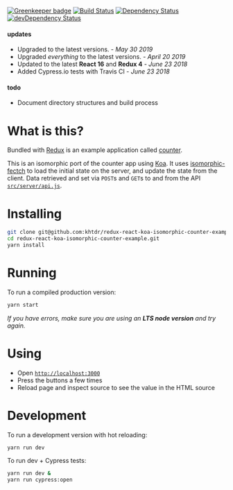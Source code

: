 [![Greenkeeper badge](https://badges.greenkeeper.io/khtdr/redux-react-koa-isomorphic-counter-example.svg)](https://greenkeeper.io/)
[![Build Status](https://travis-ci.org/khtdr/redux-react-koa-isomorphic-counter-example.svg?branch=master)](https://travis-ci.org/khtdr/redux-react-koa-isomorphic-counter-example)
[![Dependency Status](https://david-dm.org/khtdr/redux-react-koa-isomorphic-counter-example/master.svg)](https://david-dm.org/khtdr/redux-react-koa-isomorphic-counter-example/master)
[![devDependency Status](https://david-dm.org/khtdr/redux-react-koa-isomorphic-counter-example/master/dev-status.svg)](https://david-dm.org/khtdr/redux-react-koa-isomorphic-counter-example/master#type=dev)

#### updates
  - Upgraded to the latest versions. - _May 30 2019_
  - Upgraded _everything_ to the latest versions. - _April 20 2019_
  - Updated to the latest __React 16__ and __Redux 4__ - _June 23 2018_
  - Added Cypress.io tests with Travis CI - _June 23 2018_

#### todo
  - Document directory structures and build process

What is this?
=============

Bundled with [Redux](https://redux.js.org/) is an example
application called
[counter](https://github.com/reduxjs/redux/tree/master/examples/counter).

This is an isomorphic port of the counter app using [Koa](http://koajs.com/).  It uses [isomorphic-fectch](https://github.com/matthew-andrews/isomorphic-fetch) to load the initial state on the server, and update the state from the client. Data retrieved and set via `POST`s and `GET`s to and from the API  <code>[src/server/api.js](https://github.com/khtdr/redux-react-koa-isomorphic-counter-example/blob/master/src/server/api.js)</code>.


Installing
==========

```bash
git clone git@github.com:khtdr/redux-react-koa-isomorphic-counter-example.git
cd redux-react-koa-isomorphic-counter-example.git
yarn install
```

Running
=======

To run a compiled production version:
```bash
yarn start
```

_If you have errors, make sure you are using an __LTS node version__ and try again._

Using
=====

  - Open <code>[http://localhost:3000](http://localhost:3000)</code>
  - Press the buttons a few times
  - Reload page and inspect source to see the value in the HTML source

Development
===========

To run a development version with hot reloading:
```bash
yarn run dev
```

To run dev + Cypress tests:
```bash
yarn run dev &
yarn run cypress:open
```

